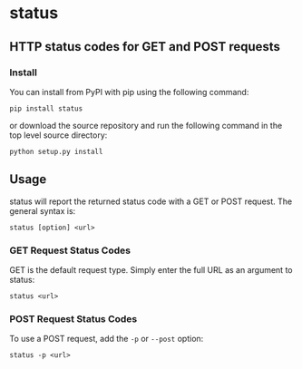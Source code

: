 # status


## HTTP status codes for GET and POST requests

### Install

You can install from PyPI with pip using the following command:

`pip install status`

or download the source repository and run the following command in the top level source directory:

`python setup.py install`


## Usage

status will report the returned status code with a GET or POST request.  The general syntax is:

`status [option] <url>`


### GET Request Status Codes

GET is the default request type. Simply enter the full URL as an argument to status:

`status <url>`


### POST Request Status Codes

To use a POST request, add the `-p` or `--post` option:

`status -p <url>`